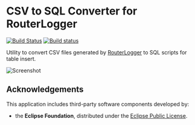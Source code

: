CSV to SQL Converter for RouterLogger
=====================================

[![Build Status](https://travis-ci.org/Albertus82/RouterLogger-CSV-to-SQL.svg?branch=master)](https://travis-ci.org/Albertus82/RouterLogger-CSV-to-SQL)
[![Build status](https://ci.appveyor.com/api/projects/status/github/Albertus82/RouterLogger-CSV-to-SQL?branch=master&svg=true)](https://ci.appveyor.com/project/Albertus82/RouterLogger-CSV-to-SQL)

Utility to convert CSV files generated by [RouterLogger](https://github.com/Albertus82/RouterLogger) to SQL scripts for table insert.

![Screenshot](https://user-images.githubusercontent.com/8672431/32417410-a7b82cbe-c259-11e7-8f73-43e082c7b1a1.png)

## Acknowledgements

This application includes third-party software components developed by:
* the **Eclipse Foundation**, distributed under the [Eclipse Public License](https://eclipse.org/org/documents/epl-v10.php).
